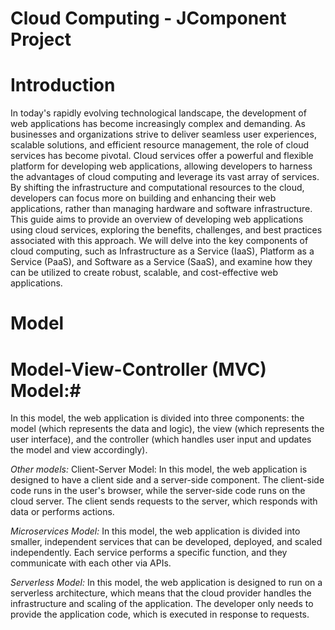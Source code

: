 
# Cloud Computing - JComponent Project

# Introduction

In today's rapidly evolving technological landscape, the development of web applications has become increasingly complex and demanding. As businesses and organizations strive to deliver seamless user experiences, scalable solutions, and efficient resource management, the role of cloud services has become pivotal. Cloud services offer a powerful and flexible platform for developing web applications, allowing developers to harness the advantages of cloud computing and leverage its vast array of services. By shifting the infrastructure and computational resources to the cloud, developers can focus more on building and enhancing their web applications, rather than managing hardware and software infrastructure. This guide aims to provide an overview of developing web applications using cloud services, exploring the  benefits, challenges, and best practices associated with this approach. We will delve  into the key components of cloud computing, such as Infrastructure as a Service (IaaS), Platform as a Service (PaaS), and Software as a Service (SaaS), and examine how they can be utilized to create robust, scalable, and cost-effective web applications.

# Model
# Model-View-Controller (MVC) Model:#
In this model, the web application is divided into three components: the model (which represents the data and logic), the view (which represents the user interface), and the controller (which handles user input and updates the model and view accordingly). 

*Other models:*
Client-Server Model: In this model, the web application is designed to have a client side and a server-side component. The client-side code runs in the user's browser, while the server-side code runs on the cloud server. The client sends requests to the server, which responds with data or performs actions. 

*Microservices Model:* In this model, the web application is divided into smaller, independent services that can be developed, deployed, and scaled independently. Each service performs a specific function, and they communicate with each other via APIs. 

*Serverless Model:* In this model, the web application is designed to run on a serverless architecture, which means that the cloud provider handles the infrastructure and scaling of the application. The developer only needs to provide the application code, which is executed in response to requests.

